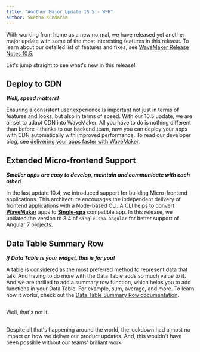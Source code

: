 ```yaml
---
title: "Another Major Update 10.5 - WFH"
author: Swetha Kundaram
---
```


With working from home as a new normal, we have released yet another major update with some of the most interesting features in this release. To learn about our detailed list of features and fixes, see [WaveMaker Release Notes 10.5](/learn/wavemaker-release-notes/v10-5-0).

Let's jump straight to see what's new in this release!

<!-- truncate -->

## Deploy to CDN

***Well, speed matters!***

Ensuring a consistent user experience is important not just in terms of features and looks, but also in terms of speed. With our 10.5 update, we are all set to adapt CDN into WaveMaker. All you have to do is nothing different than before - thanks to our backend team, now you can deploy your apps with CDN automatically with improved performance. To read our developer blog, see [delivering your apps faster with WaveMaker](/learn/blog/2020/06/23/deliver-faster-applications-with-wavemaker).

## Extended Micro-frontend Support

***Smaller apps are easy to develop, maintain and communicate with each other!***

In the last update 10.4, we introduced support for building Micro-frontend applications. This architecture encourages the independent delivery of frontend applications with a Node-based CLI. A CLI helps to convert **[WaveMaker](https://www.wavemakeronline.com/login/login)** apps to **[Single-spa](https://single-spa.js.org/)** compatible app. In this release, we updated the version to 3.4 of `single-spa-angular` for better support of Angular 7 projects.

## Data Table Summary Row

***If Data Table is your widget, this is for you!***

A table is considered as the most preferred method to represent data that talk! And having to do more with the Data Table adds so much value to it. And we are thrilled to add a summary row function, which helps you to add functions in your Data Table. For example, sum, average, and more. To learn how it works, check out the [Data Table Summary Row documentation](/learn/app-development/widgets/datalive/datatable/summary-row).

## 


Well, that's not it.

## 

Despite all that's happening around the world, the lockdown had almost no impact on how we deliver our product updates. And, this wouldn't have been possible without our teams' brilliant work!